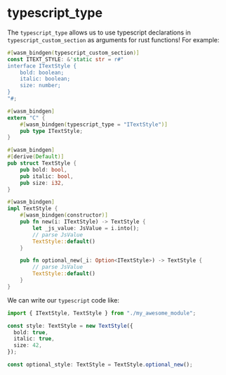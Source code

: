 # typescript_type

The `typescript_type` allows us to use typescript declarations in `typescript_custom_section` as arguments for rust functions! For example:

```rust
#[wasm_bindgen(typescript_custom_section)]
const ITEXT_STYLE: &'static str = r#"
interface ITextStyle {
    bold: boolean;
    italic: boolean;
    size: number;
}
"#;

#[wasm_bindgen]
extern "C" {
    #[wasm_bindgen(typescript_type = "ITextStyle")]
    pub type ITextStyle;
}

#[wasm_bindgen]
#[derive(Default)]
pub struct TextStyle {
    pub bold: bool,
    pub italic: bool,
    pub size: i32,
}

#[wasm_bindgen]
impl TextStyle {
    #[wasm_bindgen(constructor)]
    pub fn new(i: ITextStyle) -> TextStyle {
        let _js_value: JsValue = i.into();
        // parse JsValue
        TextStyle::default()
    }

    pub fn optional_new(_i: Option<ITextStyle>) -> TextStyle {
        // parse JsValue
        TextStyle::default()
    }
}
```

We can write our `typescript` code like: 

```ts
import { ITextStyle, TextStyle } from "./my_awesome_module";

const style: TextStyle = new TextStyle({
  bold: true,
  italic: true,
  size: 42,
});

const optional_style: TextStyle = TextStyle.optional_new();
```
